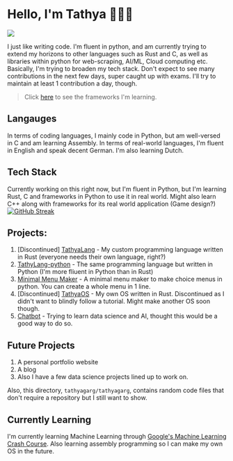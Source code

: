 # Hello, I'm Tathya 👋👨‍💻
<!--![](https://komarev.com/ghpvc/?username=tathyagarg)-->
![](https://img.shields.io/badge/Ubuntu-E95420?style=for-the-badge&logo=ubuntu&logoColor=white)

I just like writing code. I'm fluent in python, and am currently trying to extend my horizons to other languages such as Rust and C, as well as libraries within python for web-scraping, AI/ML, Cloud computing etc. Basically, I'm trying to broaden my tech stack. Don't expect to see many contributions in the next few days, super caught up with exams. I'll try to maintain at least 1 contribution a day, though.

> Click [here](https://github.com/tathyagarg/tathyagarg/blob/main/tech_stack.md) to see the frameworks I'm learning.

## Langauges
In terms of coding languages, I mainly code in Python, but am well-versed in C and am learning Assembly.
In terms of real-world languages, I'm fluent in English and speak decent German. I'm also learning Dutch.

## Tech Stack
Currently working on this right now, but I'm fluent in Python, but I'm learning Rust, C and frameworks in Python to use it in real world. Might also learn C++ along with frameworks for its real world application (Game design?)
[![GitHub Streak](https://streak-stats.demolab.com/?user=tathyagarg&theme=dark)](https://git.io/streak-stats)

## Projects:
1. [Discontinued] [TathyaLang](https://github.com/tathyagarg/TathyaLang) - My custom programming language written in Rust (everyone needs their own language, right?)
2. [TathyLang-python](https://github.com/TathyaLang/TathyaLang-python) - The same programming language but written in Python (I'm more fliuent in Python than in Rust)
3. [Minimal Menu Maker](https://github.com/tathyagarg/min-menu-maker) - A minimal menu maker to make choice menus in python. You can create a whole menu in 1 line.
4. [Discontinued] [TathyaOS](https://github.com/tathyagarg/TutorialOS) - My own OS written in Rust. Discontinued as I didn't want to blindly follow a tutorial. Might make another OS soon though.
5. [Chatbot](https://github.com/tathyagarg/chatbot) - Trying to learn data science and AI, thought this would be a good way to do so.

## Future Projects
1. A personal portfolio website
2. A blog
3. Also I have a few data science projects lined up to work on.

Also, this directory, `tathyagarg/tathyagarg`, contains random code files that don't require a repository but I still want to show.

## Currently Learning
I'm currently learning Machine Learning through [Google's Machine Learning Crash Course](https://developers.google.com/machine-learning/crash-course).
Also learning assembly programming so I can make my own OS in the future.
